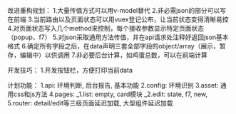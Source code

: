 改进重构规划：
1.大量传值方式可以用v-model替代
2.非必需json的部分可以写在前端
3.当前路由以及页面状态可以用vuex登记公布，让当前状态变得清晰易控
4.对页面状态写入几个method来控制，每个接收参数显示特定页面状态（popup、f7）
5.对json采取通用方法传值，并在api请求处注释好返回json基本格式
6.确定所有字段之后，在data声明三套全部字段的object/array（展示，暂存，编辑中）以供调用
7.非必要后台计算，如鸡蛋总数，可以在前端计算

开发技巧：
1.开发按钮栏，方便打印当前data

计划功能：
1.api: 环境判断, 后台报告, 基本功能
2.config: 环境识别
3.asset: 通用css和js方法
4.pages: 
    _1.list: empty, card模块
    _2.edit: state, f7, new, 
5.router: detail/edit等三级页面延迟加载, 大型组件延迟加载
        
        